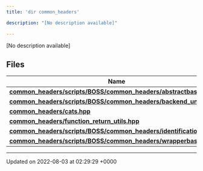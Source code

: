 ```yaml
---
title: 'dir common_headers'

description: "[No description available]"

---
```







[No description available]

## Files

| Name           |
| -------------- |
| **[common_headers/scripts/BOSS/common_headers/abstractbase.hpp](/documentation/code/colliderbit_development/files/scripts_2boss_2common__headers_2abstractbase_8hpp/#file-scripts/boss/common-headers/abstractbase.hpp)**  |
| **[common_headers/scripts/BOSS/common_headers/backend_undefs.hpp](/documentation/code/colliderbit_development/files/scripts_2boss_2common__headers_2backend__undefs_8hpp/#file-scripts/boss/common-headers/backend-undefs.hpp)**  |
| **[common_headers/cats.hpp](/documentation/code/colliderbit_development/files/cats_8hpp/#file-cats.hpp)**  |
| **[common_headers/function_return_utils.hpp](/documentation/code/colliderbit_development/files/function__return__utils_8hpp/#file-function-return-utils.hpp)**  |
| **[common_headers/scripts/BOSS/common_headers/identification.hpp](/documentation/code/colliderbit_development/files/scripts_2boss_2common__headers_2identification_8hpp/#file-scripts/boss/common-headers/identification.hpp)**  |
| **[common_headers/scripts/BOSS/common_headers/wrapperbase.hpp](/documentation/code/colliderbit_development/files/scripts_2boss_2common__headers_2wrapperbase_8hpp/#file-scripts/boss/common-headers/wrapperbase.hpp)**  |






-------------------------------

Updated on 2022-08-03 at 02:29:29 +0000
